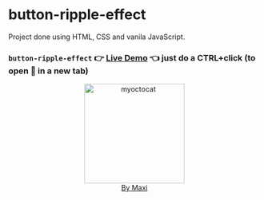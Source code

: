 # button-ripple-effect

Project done using HTML, CSS and vanila JavaScript.

### `button-ripple-effect` :point_right: [Live Demo](https://maxi69k.github.io/button-ripple-effect) :point_left: just do a CTRL+click (to open :link: in a new tab)

<div align="center">
<img src="https://myoctocat.com/assets/images/base-octocat.svg" alt="myoctocat" width="200">
</div>

<div align="center">
<a href="https://webdizajnmaxi.eu.org">By Maxi</a>
</div>
